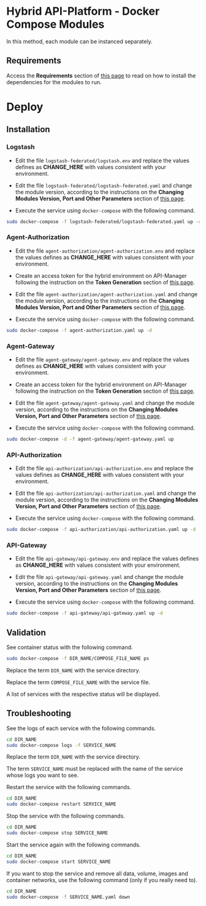















# Hybrid API-Platform - Docker Compose Modules

In this method, each module can be instanced separately.

## Requirements

Access the **Requirements** section of [this page](../README.md) to read on how to install the dependencies for the modules to run.

# Deploy

## Installation

### Logstash

* Edit the file ``logstash-federated/logstash.env`` and replace the values defines as **CHANGE_HERE** with values consistent with your environment.

* Edit the file ``logstash-federated/logstash-federated.yaml`` and change the module version, according to the instructions on the **Changing Modules Version, Port and Other Parameters** section of [this page](../README.md).

* Execute the service using ``docker-compose`` with the following command.

```bash
sudo docker-compose -f logstash-federated/logstash-federated.yaml up -d
```

### Agent-Authorization

* Edit the file ``agent-authorization/agent-authorization.env`` and replace the values defines as **CHANGE_HERE** with values consistent with your environment.

* Create an access token for the hybrid environment on API-Manager following the instruction on the **Token Generation** section of [this page](../README.md).

* Edit the file ``agent-authorization/agent-authorization.yaml`` and change the module version, according to the instructions on the **Changing Modules Version, Port and Other Parameters** section of [this page](../README.md).

* Execute the service using ``docker-compose`` with the following command.

```bash
sudo docker-compose -f agent-authorization.yaml up -d
```

### Agent-Gateway

* Edit the file ``agent-gateway/agent-gateway.env`` and replace the values defines as **CHANGE_HERE** with values consistent with your environment.

* Create an access token for the hybrid environment on API-Manager following the instruction on the **Token Generation** section of [this page](../README.md).

* Edit the file ``agent-gateway/agent-gateway.yaml`` and change the module version, according to the instructions on the **Changing Modules Version, Port and Other Parameters** section of [this page](../README.md).

* Execute the service using ``docker-compose`` with the following command.

```bash
sudo docker-compose -d -f agent-gateway/agent-gateway.yaml up
```

### API-Authorization

* Edit the file ``api-authorization/api-authorization.env`` and replace the values defines as **CHANGE_HERE** with values consistent with your environment.

* Edit the file ``api-authorization/api-authorization.yaml`` and change the module version, according to the instructions on the **Changing Modules Version, Port and Other Parameters** section of [this page](../README.md).

* Execute the service using ``docker-compose`` with the following command.

```bash
sudo docker-compose -f api-authorization/api-authorization.yaml up -d
```

### API-Gateway

* Edit the file ``api-gateway/api-gateway.env`` and replace the values defines as **CHANGE_HERE** with values consistent with your environment.

* Edit the file ``api-gateway/api-gateway.yaml`` and change the module version, according to the instructions on the **Changing Modules Version, Port and Other Parameters** section of [this page](../README.md).

* Execute the service using ``docker-compose`` with the following command.

```bash
sudo docker-compose -f api-gateway/api-gateway.yaml up -d
```

## Validation

See container status with the following command.

```bash
sudo docker-compose -f DIR_NAME/COMPOSE_FILE_NAME ps
```

Replace the term ``DIR_NAME`` with the service directory.

Replace the term ``COMPOSE_FILE_NAME`` with the service file.

A list of services with the respective status will be displayed.

## Troubleshooting

See the logs of each service with the following commands.

```bash
cd DIR_NAME
sudo docker-compose logs -f SERVICE_NAME
```

Replace the term ``DIR_NAME`` with the service directory.

The term ``SERVICE_NAME`` must be replaced with the name of the service whose logs you want to see.

Restart the service with the following commands.

```bash
cd DIR_NAME
sudo docker-compose restart SERVICE_NAME
```

Stop the service with the following commands.

```bash
cd DIR_NAME
sudo docker-compose stop SERVICE_NAME
```

Start the service again with the following commands.

```bash
cd DIR_NAME
sudo docker-compose start SERVICE_NAME
```

If you want to stop the service and remove all data, volume, images and container networks, use the following command (only if you really need to).

```bash
cd DIR_NAME
sudo docker-compose -f SERVICE_NAME.yaml down
```
